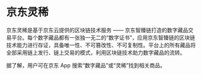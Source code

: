 # 京东灵稀

京东灵稀是基于京东云提供的区块链技术服务 —— 京东智臻链打造的数字藏品交易平台。每个数字藏品都有一张独一无二的“数字证书”，应用京东智臻链的区块链技术能力进行存证，具备唯一性、不可篡改性、不可复制性。平台上的所有藏品将全部采用链上发行、链上交易的模式，利用区块链技术助力数字藏品的流转。

据了解，用户可在京东 App 搜索“数字藏品”或“灵稀”找到相关商品。
